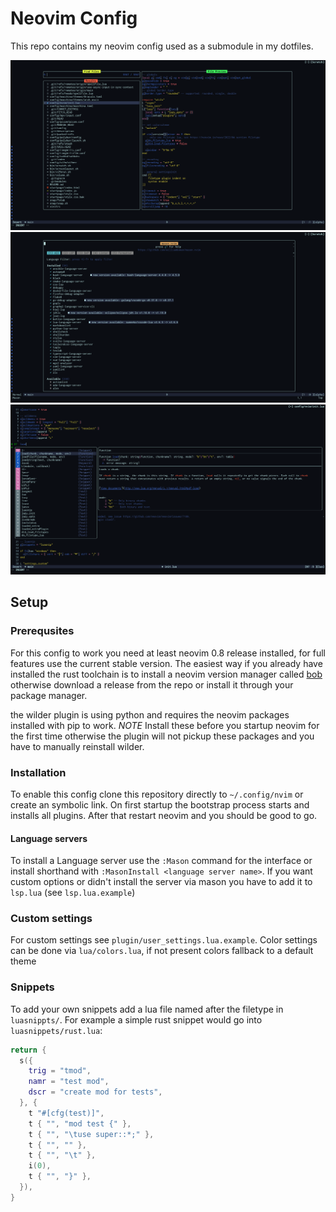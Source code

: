 # Neovim Config

This repo contains my neovim config used as a submodule in my dotfiles.

![file finder](./assets/screen1.png)
![lsp installer](./assets/screen2.png)
![auto completion](./assets/screen3.png)

## Setup

### Prerequsites

For this config to work you need at least neovim 0.8 release
installed, for full features use the current stable version. The easiest way if
you already have installed the rust toolchain is to install a neovim version
manager called [bob](https://github.com/MordechaiHadad/bob) otherwise download
a release from the repo or install it through your package manager.

the wilder plugin is using python and requires the neovim packages installed
with pip to work. _NOTE_ Install these before you startup neovim for the first
time otherwise the plugin will not pickup these packages and you have to
manually reinstall wilder.

### Installation

To enable this config clone this repository directly to `~/.config/nvim` or
create an symbolic link. On first startup the bootstrap process starts and
installs all plugins. After that restart neovim and you should be good to go.

#### Language servers

To install a Language server use the `:Mason` command for the interface or
install shorthand with `:MasonInstall <language server name>`. If you want
custom options or didn't install the server via mason you have to add it to
`lsp.lua` (see `lsp.lua.example`)

### Custom settings

For custom settings see `plugin/user_settings.lua.example`.
Color settings can be done via `lua/colors.lua`,
if not present colors fallback to a default theme

### Snippets

To add your own snippets add a lua file named after the filetype in `luasnippts/`.
For example a simple rust snippet would go into `luasnippets/rust.lua`:

```lua
return {
  s({
    trig = "tmod",
    namr = "test mod",
    dscr = "create mod for tests",
  }, {
    t "#[cfg(test)]",
    t { "", "mod test {" },
    t { "", "\tuse super::*;" },
    t { "", "" },
    t { "", "\t" },
    i(0),
    t { "", "}" },
  }),
}
```
